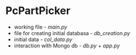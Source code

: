 # PcPartPicker

- working file - *main.py*
- file for creating initial databasa - *db_creation.py*
- initial data - *col_data.py*
- interaction with Mongo db - *db.py* + *app.py*
